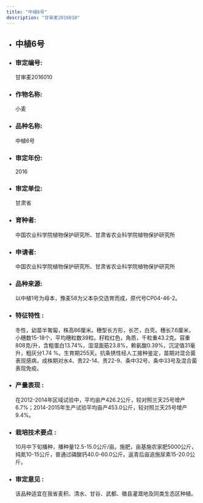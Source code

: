 ```yaml
---
title: "中植6号"
description: "甘审麦2016010"
---
```

* ## 中植6号
* ###  审定编号:  
   甘审麦2016010

*  ### 作物名称:  
   小麦

*   ###  品种名称: 
    中植6号

*   ### 审定年份: 
    2016

*   ### 审定单位:  
    甘肃省

*   ### 育种者:  
    中国农业科学院植物保护研究所、甘肃省农业科学院植物保护研究所

*   ### 申请者:  
    中国农业科学院植物保护研究所、甘肃省农业科学院植物保护研究所

*   ### 品种来源:  
    以中植1号为母本，豫麦58为父本杂交选育而成，原代号CP04-46-2。

*   ### 特征特性 : 
    冬性，幼苗半匍匐，株高86厘米。穗型长方形，长芒，白壳。穗长7.6厘米，小穗数15-18个，平均穗粒数39粒。籽粒红色，角质，千粒重43.2克。容重 808克/升，含粗蛋白13.74%，湿湿面筋23.8%，赖氨酸0.39%，沉淀值31毫升，粗灰分1.74 %。生育期255天。抗条锈性经人工接种鉴定，苗期对混合菌表现感病，成株期对水4、贵22-14、贵22-9、条中32号、条中33号及混合菌表现免疫。

*   ### 产量表现 : 
    在2012-2014年区域试验中，平均亩产426.2公斤，较对照兰天25号增产6.7%；2014-2015年生产试验平均亩产453.0公斤，较对照兰天25号增产9.4%。

*   ### 栽培技术要点 : 
    10月中下旬播种，播种量12.5-15.0公斤/亩。施肥，亩基施农家肥5000公斤，纯氮10-15公斤，普通过磷酸钙40.0-60.0公斤。返青后亩追施尿素15-20.0公斤。

*   ### 审定意见 : 
    该品种适宜在我省麦积、清水、甘谷、武都、徽县灌溉地及同类生态区种植。

